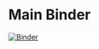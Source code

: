 # Main Binder



[![Binder](https://mybinder.org/badge_logo.svg)](https://mybinder.org/v2/gh/flashkid10/my-binder/main)

